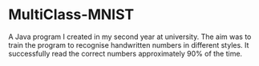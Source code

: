 # MultiClass-MNIST
A Java program I created in my second year at university. The aim was to train the program to recognise handwritten numbers in different styles. It successfully read the correct numbers approximately 90% of the time.
